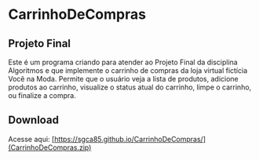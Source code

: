 # CarrinhoDeCompras

## Projeto Final

Este é um programa criando para atender ao Projeto Final da disciplina Algoritmos e que implemente o carrinho de compras da loja virtual fictícia Você na Moda. 
Permite que o usuário veja a lista de produtos, adicione produtos ao carrinho, visualize o status atual do carrinho, limpe o carrinho, ou finalize a compra.

## Download
Acesse aqui: [https://sgca85.github.io/CarrinhoDeCompras/](CarrinhoDeCompras.zip)